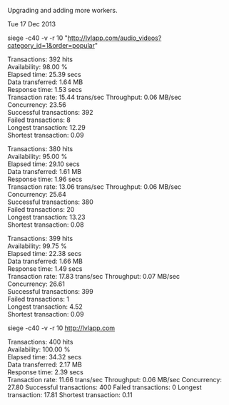 Upgrading and adding more workers.

Tue 17 Dec 2013

siege -c40 -v -r 10 "http://lvlapp.com/audio_videos?category_id=1&order=popular"


Transactions:                    392 hits      
Availability:                  98.00 %         
Elapsed time:                  25.39 secs      
Data transferred:               1.64 MB        
Response time:                  1.53 secs      
Transaction rate:              15.44 trans/sec 
Throughput:                     0.06 MB/sec    
Concurrency:                   23.56           
Successful transactions:         392           
Failed transactions:               8           
Longest transaction:           12.29           
Shortest transaction:           0.09

Transactions:                    380 hits      
Availability:                  95.00 %         
Elapsed time:                  29.10 secs      
Data transferred:               1.61 MB        
Response time:                  1.96 secs      
Transaction rate:              13.06 trans/sec 
Throughput:                     0.06 MB/sec    
Concurrency:                   25.64           
Successful transactions:         380           
Failed transactions:              20           
Longest transaction:           13.23           
Shortest transaction:           0.08

Transactions:                    399 hits      
Availability:                  99.75 %         
Elapsed time:                  22.38 secs      
Data transferred:               1.66 MB        
Response time:                  1.49 secs      
Transaction rate:              17.83 trans/sec 
Throughput:                     0.07 MB/sec    
Concurrency:                   26.61           
Successful transactions:         399           
Failed transactions:               1           
Longest transaction:            4.52           
Shortest transaction:           0.09



siege -c40 -v -r 10 http://lvlapp.com

Transactions:                    400 hits  
Availability:                 100.00 %     
Elapsed time:                  34.32 secs  
Data transferred:               2.17 MB    
Response time:                  2.39 secs  
Transaction rate:              11.66 trans/sec
Throughput:                     0.06 MB/sec
Concurrency:                   27.80
Successful transactions:         400
Failed transactions:               0
Longest transaction:           17.81
Shortest transaction:           0.11

